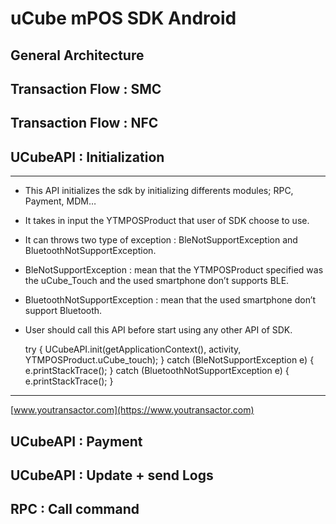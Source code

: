 # uCube mPOS SDK Android

## General Architecture

## Transaction Flow : SMC

## Transaction Flow : NFC

## UCubeAPI : Initialization
------
* This API initializes the sdk by initializing differents modules; RPC, Payment, MDM…
* It takes in input the YTMPOSProduct that user of SDK choose to use.
* It can throws two type of exception : BleNotSupportException and BluetoothNotSupportException.
* BleNotSupportException : mean that the YTMPOSProduct specified was the uCube_Touch and the used smartphone don’t supports BLE.
* BluetoothNotSupportException : mean that the used smartphone don’t support Bluetooth. 
* User should call this API before start using any other API of SDK. 

	
		
	try {
		UCubeAPI.init(getApplicationContext(), activity, YTMPOSProduct.uCube_touch);
	} catch (BleNotSupportException e) {
		e.printStackTrace();
	} catch (BluetoothNotSupportException e) {
 		e.printStackTrace();
	}
		


------
[www.youtransactor.com](https://www.youtransactor.com)

## UCubeAPI : Payment

## UCubeAPI : Update + send Logs

## RPC : Call command